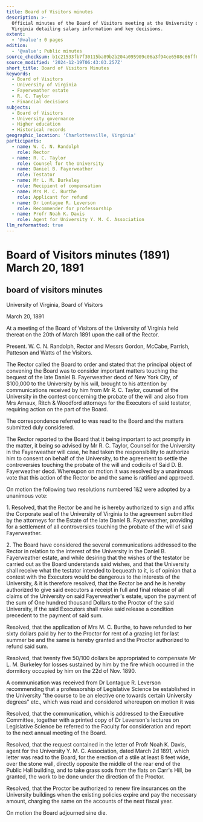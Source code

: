 ```yaml
---
title: Board of Visitors minutes
description: >-
  Official minutes of the Board of Visitors meeting at the University of
  Virginia detailing salary information and key decisions.
extent:
  - '@value': 0 pages
edition:
  - '@value': Public minutes
source_checksum: b1c21533fb7f30115ba89b2b204a095909c06a3f94ce6508c66ff6c916b7f228
source_modified: '2024-12-19T06:43:03.257Z'
short_title: Board of Visitors Minutes
keywords:
  - Board of Visitors
  - University of Virginia
  - Fayerweather estate
  - R. C. Taylor
  - Financial decisions
subjects:
  - Board of Visitors
  - University governance
  - Higher education
  - Historical records
geographic_location: 'Charlottesville, Virginia'
participants:
  - name: W. C. N. Randolph
    role: Rector
  - name: R. C. Taylor
    role: Counsel for the University
  - name: Daniel B. Fayerweather
    role: Testator
  - name: Mr L. M. Burkeley
    role: Recipient of compensation
  - name: Mrs M. C. Burthe
    role: Applicant for refund
  - name: Dr Lontague R. Leverson
    role: Recommender for professorship
  - name: Profr Noah K. Davis
    role: Agent for University Y. M. C. Association
llm_reformatted: true
---
```


Board of Visitors minutes (1891) March 20, 1891
===============================================

board of visitors minutes
-------------------------

University of Virginia, Board of Visitors

March 20, 1891

At a meeting of the Board of Visitors of the University of Virginia held thereat on the 20th of March 1891 upon the call of the Rector.

Present. W. C. N. Randolph, Rector and Messrs Gordon, McCabe, Parrish, Patteson and Watts of the Visitors.

The Rector called the Board to order and stated that the principal object of convening the Board was to consider important matters touching the bequest of the late Daniel B. Fayerweather decd of New York City, of $100,000 to the University by his will, brought to his attention by communications received by him from Mr R. C. Taylor, counsel of the University in the contest concerning the probate of the will and also from Mrs Arnaux, Ritch & Woodford attorneys for the Executors of said testator, requiring action on the part of the Board.

The correspondence referred to was read to the Board and the matters submitted duly considered.

The Rector reported to the Board that it being important to act promptly in the matter, it being so advised by Mr R. C. Taylor, Counsel for the University in the Fayerweather will case, he had taken the responsibility to authorize him to consent on behalf of the University, to the agreement to settle the controversies touching the probate of the will and codicils of Said D. B. Fayerweather decd. Whereupon on motion it was resolved by a unanimous vote that this action of the Rector be and the same is ratified and approved.

On motion the following two resolutions numbered 1&2 were adopted by a unanimous vote:

1\. Resolved, that the Rector be and he is hereby authorized to sign and affix the Corporate seal of the University of Virginia to the agreement submitted by the attorneys for the Estate of the late Daniel B. Fayerweather, providing for a settlement of all controversies touching the probate of the will of said Fayerweather.

2\. The Board have considered the several communications addressed to the Rector in relation to the interest of the University in the Daniel B. Fayerweather estate, and while desiring that the wishes of the testator be carried out as the Board understands said wishes, and that the University shall receive what the testator intended to bequeath to it, is of opinion that a contest with the Executors would be dangerous to the interests of the University, & it is therefore resolved, that the Rector be and he is hereby authorized to give said executors a receipt in full and final release of all claims of the University on said Fayerweather's estate, upon the payment of the sum of One hundred thousand Dollars to the Proctor of the said University, if the said Executors shall make said release a condition precedent to the payment of said sum.

Resolved, that the application of Mrs M. C. Burthe, to have refunded to her sixty dollars paid by her to the Proctor for rent of a grazing lot for last summer be and the same is hereby granted and the Proctor authorized to refund said sum.

Resolved, that twenty five 50/100 dollars be appropriated to compensate Mr L. M. Burkeley for losses sustained by him by the fire which occurred in the dormitory occupied by him on the 22d of Nov. 1890.

A communication was received from Dr Lontague R. Leverson recommending that a professorship of Legislative Science be established in the University "the course to be an elective one towards certain University degrees" etc., which was read and considered whereupon on motion it was

Resolved, that the communication, which is addressed to the Executive Committee, together with a printed copy of Dr Leverson's lectures on Legislative Science be referred to the Faculty for consideration and report to the next annual meeting of the Board.

Resolved, that the request contained in the letter of Profr Noah K. Davis, agent for the University Y. M. C. Association, dated March 2d 1891, which letter was read to the Board, for the erection of a stile at least 8 feet wide, over the stone wall, directly opposite the middle of the rear end of the Public Hall building, and to take grass sods from the flats on Carr's Hill, be granted, the work to be done under the direction of the Proctor.

Resolved, that the Proctor be authorized to renew fire insurances on the University buildings when the existing policies expire and pay the necessary amount, charging the same on the accounts of the next fiscal year.

On motion the Board adjourned sine die.
